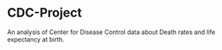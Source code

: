 # CDC-Project
An analysis of Center for Disease Control data about Death rates and life expectancy at birth.
